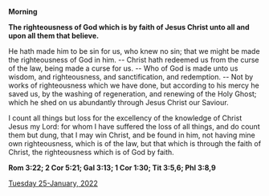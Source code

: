 **Morning**

**The righteousness of God which is by faith of Jesus Christ unto all and upon all them that believe.**
 
He hath made him to be sin for us, who knew no sin; that we might be made the righteousness of God in him. -- Christ hath redeemed us from the curse of the law, being made a curse for us. -- Who of God is made unto us wisdom, and righteousness, and sanctification, and redemption. -- Not by works of righteousness which we have done, but according to his mercy he saved us, by the washing of regeneration, and renewing of the Holy Ghost; which he shed on us abundantly through Jesus Christ our Saviour.
 
I count all things but loss for the excellency of the knowledge of Christ Jesus my Lord: for whom I have suffered the loss of all things, and do count them but dung, that I may win Christ, and be found in him, not having mine own righteousness, which is of the law, but that which is through the faith of Christ, the righteousness which is of God by faith.  

**Rom 3:22; 2 Cor 5:21; Gal 3:13; 1 Cor 1:30; Tit 3:5,6; Phl 3:8,9**

[Tuesday 25-January, 2022](https://t.me/daily_light)
